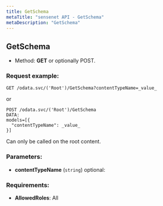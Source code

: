 ```yaml
---
title: GetSchema
metaTitle: "sensenet API - GetSchema"
metaDescription: "GetSchema"
---
```


## GetSchema
- Method: **GET** or optionally POST.


### Request example:

```
GET /odata.svc/('Root')/GetSchema?contentTypeName=_value_
```
or
```
POST /odata.svc/('Root')/GetSchema
DATA:
models=[{
  "contentTypeName": _value_
}]
```
Can only be called on the root content.
### Parameters:
- **contentTypeName** (`string`) optional: 

### Requirements:
- **AllowedRoles**: All


